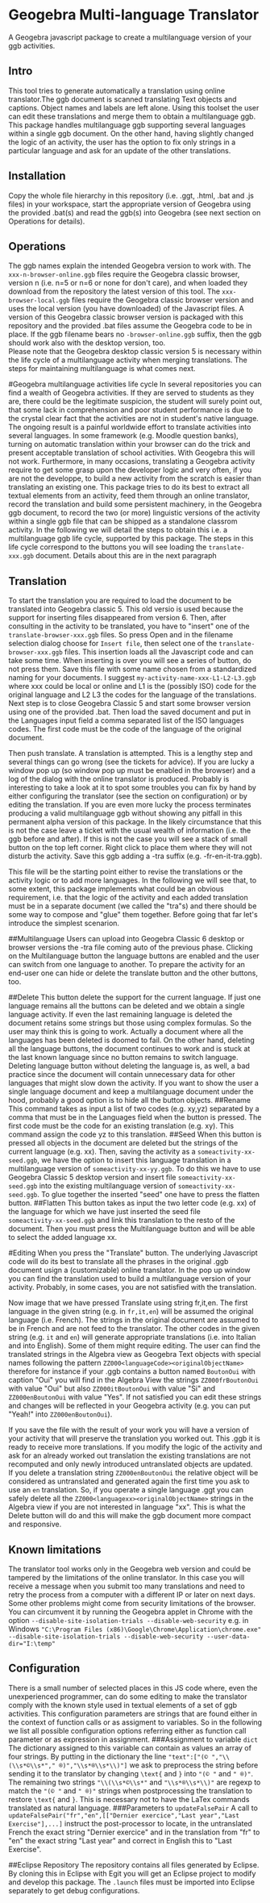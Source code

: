 # Geogebra Multi-language Translator
A Geogebra javascript package to create a multilanguage version of your ggb activities.
## Intro
This tool tries to generate automatically a translation using online translator.The ggb document is scanned translating Text objects and captions. Object names and labels are left alone.
Using this toolset  the user can edit these  translations and merge them to obtain a multilanguage ggb. This package handles  multilanguage ggb supporting several languages within a single ggb document. On the other hand, having slightly changed the logic of an activity, the user has the option to fix only strings in a particular language and ask for an update of the other translations. 

## Installation 
Copy the whole file hierarchy in this repository (i.e. .ggt, .html, .bat and .js files) in your workspace, start the appropriate version of Geogebra using the provided .bat(s) and read the ggb(s) into Geogebra (see next section on Operations for details).
## Operations
The ggb names explain the intended Geogebra version to work with. 
The ```xxx-n-browser-online.ggb``` files require the Geogebra classic browser, version n (i.e. n=5 or n=6 or none for don't care), and when loaded they download from the repository the latest version of this tool. 
The ```xxx-browser-local.ggb``` files require the Geogebra classic browser version and uses the local version (you have downloaded) of the Javascript files. 
A version of this Geogebra classic browser version is packaged with this repository and the provided .bat files assume the Geogebra code to be in place. 
If the ggb filename bears no ```-browser-online.ggb``` suffix, then the ggb should work also with the desktop version, too.  
Please note that the Geogebra desktop classic version 5 is necessary within the life cycle of a multilanguage activity when merging translations. The steps for maintaining multilanguage is what comes next.

#Geogebra multilanguage activities life cycle
In several repositories you can find a wealth of Geogebra activities. If they are served to students as they are, there could be the legitimate suspicion, the student will surely point out, that some lack in comprehension and poor student performance is due to the crystal clear fact that the activities are not in student's  native language. The ongoing result is a painful worldwide effort to translate activities into several languages. 
In some framework (e.g. Moodle question banks), turning on  automatic translation within your browser can do the trick and present acceptable translation of school activities. 
With Geogebra this will not work. Furthermore, in many occasions, translating  a Geogebra activity require to get some grasp upon the developer logic and very often, if you are not the developpe, to build a new activity from the scratch is easier than translating an existing one. 
This package tries to do its best to extract all textual elements from an activity, feed them through an online translator, record the translation and build some persistent machinery, in the Geogebra ggb document, to record the two (or more) linguistic versions of the activity within a single ggb file that can be shipped as a standalone classrom activity.
In the following we will detail the steps to obtain this i.e. a multilanguage ggb life cycle,  supported by this package. The steps in this life cycle correspond to the buttons you will see loading the ```translate-xxx.ggb``` document. Details about this are in the next paragraph 

## Translation
To start the translation you are required to load the document to be translated into Geogebra classic 5. This old versio is used because the support for inserting files disappeared from version 6. Then, after consulting in the activity to be translated,  you have to "insert" one of the ```translate-browser-xxx.ggb``` files. So press Open  and in the filename selection dialog choose for ```Insert file```, then select one of the ```translate-browser-xxx.ggb``` files. This insertion loads all the Javascript code and can take some time. When inserting is over you will see a series of button, do not press them. Save this file with some name chosen from a standardized naming for your documents. I suggest ```my-activity-name-xxx-L1-L2-L3.ggb``` where xxx could be local or online and L1 is the (possibly ISO) code for the original language and L2 L3 the codes for the language of the translations. 
Next step is to close Geogebra Classic 5 and start some browser version using one of the provided .bat.  Then load the saved document and put in the Languages input field a comma separated list of the ISO  languages codes. The first code must be the code of the language of the original document. 

Then push translate. A translation is attempted. This is a lengthy step and several things can go wrong (see the tickets for advice). If you are lucky a window pop up (so window pop up must be enabled in the browser) and a log of the dialog with the online translator is produced. Probably is interesting to take a look at it to spot some troubles you can fix by hand by either configuring the translator (see the section on configuration)  or by editing the translation. If you are even more lucky the process terminates producing a valid multilanguage ggb without showing any pitfall in this permanent alpha version of this package. In the likely circumstance that this is not the case leave a ticket with the usual wealth of information (i.e. the ggb before and after). 
If this is not the case you will see a stack of small button on the top left corner. Right click to place them where they will not disturb the activity. Save this ggb adding a -tra suffix (e.g. -fr-en-it-tra.ggb). 

This file will be the starting point either to revise the translations or  the activity logic or to add more languages. In the following we will see that, to some extent, this package implements what could be an obvious requirement, i.e. that the logic of the activity and each added translation must be in a separate document (we called the "tra"s) and there should be some way to compose and "glue" them together. Before going that far let's introduce the simplest scenarion.

##Multilanguage
Users can upload into Geogebra Classic 6 desktop or browser versions the -tra file coming auto of the previous phase. Clicking on the Multilanguage button the language buttons are enabled and the user can switch from one language to another. To prepare the activity for an end-user one can hide or delete the  translate button and the other buttons, too. 

##Delete
This button delete the support for the current language. If just one language remains all the buttons can be deleted and we obtain a single language activity.
If even the last remaining language is deleted the document retains some strings but those using complex formulas. So the user may think this is going to work. Actually a document where all the languages has been deleted is doomed to fail. On the other hand, deleting all the language buttons, the document continues to work and is stuck at the last known language since no button remains to switch language. Deleting language button without deleting the language is, as well, a bad practice since the document will contain unnecessary data for other languages that might slow down the activity. If you want to show the user a single language document and keep a multilanguage document under the hood, probably a good option is to hide all the button objects. 
##Rename
This command takes as input a list of two codes (e.g. xy,yz) separated by a comma that must be in the Languages field when the button is pressed. The first code must be the code for an existing translation (e.g. xy). This command assign the code yz to this translation.
##Seed 
When this button is pressed all objects in the document are deleted but the strings of the current language (e.g. xx). Then, saving the activity as a 
```someactivity-xx-seed.ggb```, we have the option to insert this language translation in a multilanguage version of
```someactivity-xx-yy.ggb```. To do this we have to use Geogebra Classic 5 desktop version and insert file ```someactivity-xx-seed.ggb``` into the existing multilanguage version of ```someactivity-xx-seed.ggb```. To glue together the inserted "seed" one have to press the flatten button.
##Flatten
This button takes as input the two letter code (e.g. xx) of the language for which we have just inserted the seed file  
```someactivity-xx-seed.ggb``` and link this translation to the resto of the document. Then you must press the Multilanguage button and will be able to select the added language xx.  

#Editing 
When you press the "Translate" button. The underlying Javascript code will do its best to translate all the phrases in the original .ggb document usign a (customizable) online translator. In the pop up window you can find the translation used to build a multilanguage version of your activity. Probably, in some cases, you are not satisfied with the translation. 

Now image that we have pressed Translate using string fr,it,en.
The first language in the given string (e.g. in ```fr,it,en```) will be assumed the original language (i.e. French). The strings in the original document are assumed to be in French and are not feed to the translator. The other codes in the given string (e.g. ```it``` and ```en```) will generate appropriate translations (i.e. into Italian and into English). Some of them might require editing. The user can find the translated strings in the Algebra view as Geogebra Text objects with special names following the pattern ```ZZ000<languageCode><originalObjectName>``` therefore for instance if your .ggb contains a button named ```BoutonOui``` with caption "Oui" you will find in the Algebra View the strings
```ZZ000frBoutonOui``` with value "Oui" but also ```ZZ000itBoutonOui``` with value "Si" and ```ZZ000enBoutonOui``` with value "Yes". If not satisfied you can edit these strings and changes will be reflected in your Geogebra activity (e.g. you can put "Yeah!" into ```ZZ000enBoutonOui```).

If you save the file with the result of your work you will have a version of your activity that will preserve the translation you worked out. This .ggb it is ready to receive more translations. If you modify the logic of the activity and ask for an already worked out translation the existing translations are not recomputed and only newly introduced  untranslated objects are updated.  
If you delete a translation string ```ZZ000enBoutonOui```  the relative object will be considered as untranslated and generated again the first time you ask to use an ```en``` translation. So,
if you operate a single language .ggt you can safely delete all  the ```ZZ000<languagexx><originalObjectName>``` strings in the Algebra view if you are not interested in language "xx". This is
what the Delete button will do and this will make the ggb document more compact and responsive.   


## Known limitations
The translator tool works only in the Geogebra web version and could be tampered by the limitations of the online translator. In this case you will receive a message when you submit too many translations and need to retry the process from a computer with a different IP or later on next days. Some other problems might come from security limitations of the browser. You can circumvent it by running the Geogebra applet in Chrome with the option ```--disable-site-isolation-trials --disable-web-security``` 
e.g. in Windows ```"C:\Program Files (x86)\Google\Chrome\Application\chrome.exe" --disable-site-isolation-trials --disable-web-security --user-data-dir="I:\temp"```

## Configuration
There is a small number of selected places in this JS code where, even the unexperienced programmer, can do some editing to make the translator comply with the known style used in textual elements of a set of ggb activities.
This configuration parameters are strings that are found either in the context of function calls or as assigment to variables. So in the following we list all possible configuration options referring either as function call parameter or as expression in assignment.
###Assignment to variable ```dict```
The dictionary assigned to this variable can contain as values an array of  four 
strings.
By putting in the dictionary the line 
```"text":["(© ","\\(\\s*©\\s*"," ®)","\\s*®\\s*\\)"]``` we ask to preprocess the string before sending it to the translator by changing ```\text{``` and  ```}``` into 
```"(© "``` and  ```" ®)"```. The remaining two strings ```"\\(\\s*©\\s*"``` and ```"\\s*®\\s*\\)"``` are regexp to match the ```"(© "``` and  ```" ®)"``` strings when postprocessing the translation to restore   ```\text{``` and  ```}```. 
This is necessary not to have the LaTex commands translated as natural language.
###Parameters to ```updateFalsePair```
A call to 
```updateFalsePair("fr","en",[["Dernier exercice","Last year","Last Exercise"],...]``` instruct the post-processor to locate, in the untranslated French the exact string "Dernier exercice" and in the translation from "fr" to "en" the  exact string "Last year" and correct in English this to 
"Last Exercise".

##Eclipse Repository
The repository contains all files generated by Eclipse. By cloning this in Eclipse with Egit you will 
get an Eclipse project to modify and develop this package. The ```.launch``` files must be imported into Eclipse separately to get debug configurations.  
